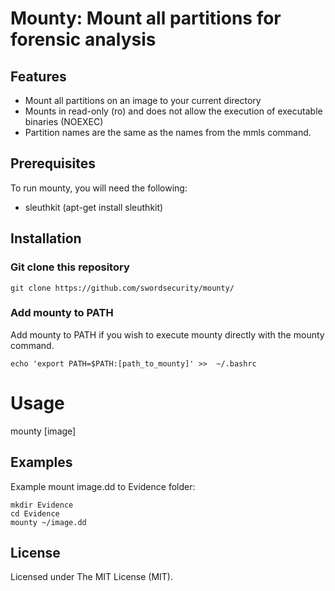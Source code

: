 # Mounty: Mount all partitions for forensic analysis
## Features
- Mount all partitions on an image to your current directory
- Mounts in read-only (ro) and does not allow the execution of executable binaries (NOEXEC)
- Partition names are the same as the names from the mmls command.

## Prerequisites
To run mounty, you will need the following:
- sleuthkit (apt-get install sleuthkit)

## Installation
### Git clone this repository
```
git clone https://github.com/swordsecurity/mounty/
```

### Add mounty to PATH
Add mounty to PATH if you wish to execute mounty directly with the mounty command.
```
echo 'export PATH=$PATH:[path_to_mounty]' >>  ~/.bashrc
```

# Usage
mounty [image] 

## Examples
Example mount image.dd to Evidence folder:
```
mkdir Evidence
cd Evidence
mounty ~/image.dd
```
 
## License
Licensed under The MIT License (MIT).
